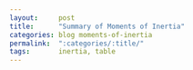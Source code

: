 ```yaml
---
layout:     post
title:      "Summary of Moments of Inertia"
categories: blog moments-of-inertia
permalink:  ":categories/:title/"
tags:       inertia, table
---
```


